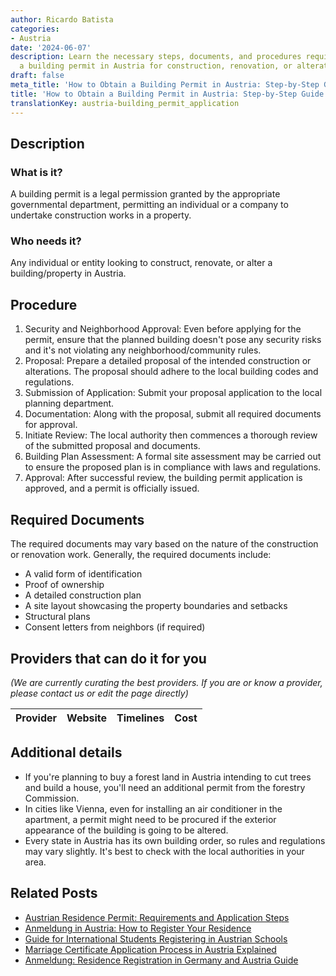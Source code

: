 ```yaml
---
author: Ricardo Batista
categories:
- Austria
date: '2024-06-07'
description: Learn the necessary steps, documents, and procedures required to obtain
  a building permit in Austria for construction, renovation, or alteration projects.
draft: false
meta_title: 'How to Obtain a Building Permit in Austria: Step-by-Step Guide'
title: 'How to Obtain a Building Permit in Austria: Step-by-Step Guide'
translationKey: austria-building_permit_application
---
```





## Description
### What is it?
A building permit is a legal permission granted by the appropriate governmental department, permitting an individual or a company to undertake construction works in a property. 

### Who needs it?
Any individual or entity looking to construct, renovate, or alter a building/property in Austria.

## Procedure

1. Security and Neighborhood Approval: Even before applying for the permit, ensure that the planned building doesn't pose any security risks and it's not violating any neighborhood/community rules.
2. Proposal: Prepare a detailed proposal of the intended construction or alterations. The proposal should adhere to the local building codes and regulations.
3. Submission of Application: Submit your proposal application to the local planning department.
4. Documentation: Along with the proposal, submit all required documents for approval.
5. Initiate Review: The local authority then commences a thorough review of the submitted proposal and documents.
6. Building Plan Assessment: A formal site assessment may be carried out to ensure the proposed plan is in compliance with laws and regulations.
7. Approval: After successful review, the building permit application is approved, and a permit is officially issued.

## Required Documents
The required documents may vary based on the nature of the construction or renovation work. Generally, the required documents include:

- A valid form of identification
- Proof of ownership
- A detailed construction plan
- A site layout showcasing the property boundaries and setbacks
- Structural plans
- Consent letters from neighbors (if required)

## Providers that can do it for you

_(We are currently curating the best providers. If you are or know a provider, please contact us or edit the page directly)_

| Provider        |     Website     |     Timelines    |       Cost      |
| :-------------: | :-------------: |  :-------------: | :-------------: |

## Additional details
- If you're planning to buy a forest land in Austria intending to cut trees and build a house, you'll need an additional permit from the forestry Commission.
- In cities like Vienna, even for installing an air conditioner in the apartment, a permit might need to be procured if the exterior appearance of the building is going to be altered.
- Every state in Austria has its own building order, so rules and regulations may vary slightly. It's best to check with the local authorities in your area.
## Related Posts

- [Austrian Residence Permit: Requirements and Application Steps](https://tramitit.com/guides/austria/residence_permit_application/)
- [Anmeldung in Austria: How to Register Your Residence](https://tramitit.com/guides/austria/registration_information/)
- [Guide for International Students Registering in Austrian Schools](https://tramitit.com/guides/austria/school_registration/)
- [Marriage Certificate Application Process in Austria Explained](https://tramitit.com/guides/austria/marriage_certificate_application/)
- [Anmeldung: Residence Registration in Germany and Austria Guide](https://tramitit.com/guides/austria/residence_registration/)